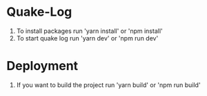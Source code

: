 # Quake-Log

1. To install packages run 'yarn install' or 'npm install'
2. To start quake log run 'yarn dev' or 'npm run dev'

# Deployment
1. If you want to build the project run 'yarn build' or 'npm run build'

